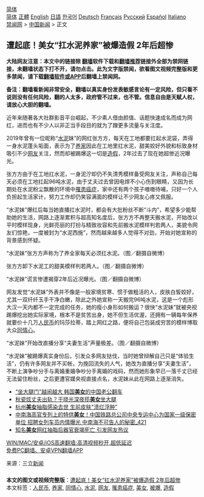  <!-- 面包屑导航 --> <div class="breadcrumb"><!-- GTranslate: https://gtranslate.io/ -->  <div class="switcher notranslate">  <div class="selected">  <a href="#" onclick="return false;"> 简体</a>  </div>  <div class="option">  <a href="https://www.bannedbook.org" onclick="doGTranslate('zh-CN|zh-CN');jQuery('div.switcher div.selected a').html(jQuery(this).html());return false;" title="简体中文" class="nturl selected"> 简体</a>  <a href="https://www.bannedbook.org/zh-tw/" onclick="doGTranslate('zh-CN|zh-TW');jQuery('div.switcher div.selected a').html(jQuery(this).html());return false;" title="繁體中文" class="nturl"> 正體</a>  <a href="https://www.bannedbook.org/en/" onclick="doGTranslate('zh-CN|en');jQuery('div.switcher div.selected a').html(jQuery(this).html());return false;" title="English" class="nturl"> English</a>  <a href="https://www.bannedbook.org/ja/" onclick="doGTranslate('zh-CN|ja');jQuery('div.switcher div.selected a').html(jQuery(this).html());return false;" title="日本語" class="nturl"> 日語</a>  <a href="https://www.bannedbook.org/ko/" onclick="doGTranslate('zh-CN|ko');jQuery('div.switcher div.selected a').html(jQuery(this).html());return false;" title="한국어" class="nturl"> 한국어</a>  <a href="https://www.bannedbook.org/de/" onclick="doGTranslate('zh-CN|de');jQuery('div.switcher div.selected a').html(jQuery(this).html());return false;" title="Deutsch" class="nturl"> Deutsch</a>  <a href="https://www.bannedbook.org/fr/" onclick="doGTranslate('zh-CN|fr');jQuery('div.switcher div.selected a').html(jQuery(this).html());return false;" title="Français" class="nturl"> Français</a>  <a href="https://www.bannedbook.org/ru/" onclick="doGTranslate('zh-CN|ru');jQuery('div.switcher div.selected a').html(jQuery(this).html());return false;" title="Русский" class="nturl"> Русский</a>  <a href="https://www.bannedbook.org/es/" onclick="doGTranslate('zh-CN|es');jQuery('div.switcher div.selected a').html(jQuery(this).html());return false;" title="Español" class="nturl"> Español</a>  <a href="https://www.bannedbook.org/it/" onclick="doGTranslate('zh-CN|it');jQuery('div.switcher div.selected a').html(jQuery(this).html());return false;" title="Italiano" class="nturl"> Italiano</a>  </div>  </div>      <div class='breadcrumb-sub'><!-- Breadcrumb NavXT 6.3.0 --> <a href="https://www.bannedbook.org/" class="home">禁闻网</a> &gt; <a href="https://www.bannedbook.org/bnews/cnnews/" class="category">中国新闻</a> &gt; 正文</div></div><h2>遭起底！美女“扛水泥养家”被爆造假 2年后超惨</h2> <p class="notice"><b>大陆网友注意：本文中的链接除 <a href="https://github.com/bannedbook/fanqiang" >翻墙</a>软件下载和<a href="https://github.com/killgcd/justmysocks/blob/master/README.md">翻墙推荐</a>链接外全部为禁网链接，未翻墙状态下打不开，请勿点击。此为文字版禁闻，欲看图文视频完整版和更多禁闻，请下载<a href="https://github.com/bannedbook/fanqiang">翻墙软件或APP</a>后翻墙上禁闻网。</p><p>备注：翻墙看新闻非常安全，翻墙以真实身份发表敏感言论有一定风险，但只看不说则没有任何风险，翻的人太多，政府管不过来，也不管。信息自由是天赋人权，请放心大胆的翻墙。</b></p>  <div class="entry"> <p>近年来随著各大社群影音平台崛起，不少素人借由颜值、话题快速成名而成为网红，进而也有不少人以非正当手段目的就为了蹭更多流量与关注度。</p> <p>2019年曾有一位昵称“<a href="https://www.bannedbook.org/bnews/tag/%e6%b0%b4%e6%b3%a5/" class="st_tag internal_tag" rel="tag" title="标签 水泥 下的日志">水泥</a>妹”的网红张方方，每天在工地都要扛起水泥袋，弄得一身水泥蓬头垢面，表示为了<a href="https://www.bannedbook.org/bnews/tag/%E5%85%BB%E5%AE%B6/" class="st_tag internal_tag" rel="tag" title="标签 养家 下的日志">养家</a>因此在工地里扛水泥，甜美姣好外貌和标致身材吸引不少<a href="https://www.bannedbook.org/bnews/tag/%e7%bd%91%e5%8f%8b/" class="st_tag internal_tag" rel="tag" title="标签 网友 下的日志">网友</a>关注，然而却被踢爆这一切是<a href="https://www.bannedbook.org/bnews/tag/%e9%80%a0%e5%81%87/" class="st_tag internal_tag" rel="tag" title="标签 造假 下的日志">造假</a>，2年过去了现在她超惨近况曝光。</p> <p>张方方由于在工地扛水泥，一身泥泞却仍不失清秀模样备受网友关注，声称自己每天必须在工地扛起96吨水泥，由于丈夫过去曾因电焊不小心伤到眼睛，又因为长期处在水泥粉尘飘散的环境中<a href="https://www.bannedbook.org/bnews/tag/%E7%BD%B9%E6%82%A3%E7%99%8C%E7%97%87/" class="st_tag internal_tag" rel="tag" title="标签 罹患癌症 下的日志">罹患癌症</a>，家中还有两个孩子嗷嗷待哺，只好一个人负担起生活家计，努力工作却仍笑容满面的模样让不少网友心疼又佩服。</p>  <p>“水泥妹”爆红后每当她直播扛水泥时，都会有大批粉丝不断“斗内”，希望多少能帮助她的生活，网路上逐渐累积与超高知名度后，张方方不再整天搬水泥，开始改以平时模样现身，光鲜亮丽的打扮与精致妆容和先前搬水泥模样判若两人，美貌令网友们惊艳，一度被封为“水泥西施”，然而越来越多人觉得不对劲，开始对她宣称的背景感到怀疑。</p> <p>“水泥妹”张方方声称为了养全家每天必须扛水泥。（图／翻摄自微博）</p> <p>张方方卸下水泥工的甜美模样判若两人。（图／翻摄自微博）</p>  <p>“水泥妹”谎言惨遭揭穿2年后近况曝光。（图／翻摄自微博）</p> <p>网友发觉“水泥妹”外表并不像是一般家境贫寒、惯于做粗活的人，皮肤白皙姣好，尤其一双纤纤玉手干净白嫩，除此之外她宣称一天搬完96吨水泥，这是一个彪形大汉一天内都不一定完成的任务，她的瘦小身形如何搬运？很快“水泥妹”就被央视踢爆挖出她实际家境，根本不是贫苦出身，她不但生活优渥，还拥有一辆每年保养就要价十几万<a href="https://www.bannedbook.org/bnews/tag/%e4%ba%ba%e6%b0%91%e5%b8%81/" class="st_tag internal_tag" rel="tag" title="标签 人民币 下的日志">人民币</a>的玛莎拉蒂，踏上网红之路，便将自己包装成穷苦的模样博取大众<a href="https://www.bannedbook.org/bnews/tag/%E5%90%8C%E6%83%85%E5%BF%83/" class="st_tag internal_tag" rel="tag" title="标签 同情心 下的日志">同情心</a>。</p> <p>“水泥妹”开始改直播分享“夫妻生活”声量极差。（图／翻摄自微博）</p>  <p>“水泥妹”被踢爆真实身份后，引发众多网友挞伐，当时她曾辩解自己只是“体验生活”，仍有许多网友并不买帐，为挽回流失的人气，她改为直播分享“夫妻生活”，不断上演争吵分手与离婚重婚争吵分手离婚的戏码，然而她形象早已一落千丈已经无法留住粉丝，之后更遭官媒央视直接点名，水泥妹从此在网路上逐渐消失。</p> <ul class='op-related-articles' title='相关阅读'> <li><a href='https://www.bannedbook.org/bnews/yule/20210716/1588524.html' target='_blank'>“坐大腿门”越闹越大 韩国<b>美女</b>的中国老公翻车</a></li> <li><a href='https://www.bannedbook.org/bnews/yule/20210716/1588016.html' target='_blank'>秋瓷炫丈夫出轨？于晓光深夜揽<b>美女</b>坐大腿</a></li> <li><a href='https://www.bannedbook.org/bnews/cbnews/20210715/1587732.html' target='_blank'>杭州<b>美女</b>抽脂感染去世 生前皮肤“溃烂浮肿”</a></li> <li><a href='https://www.bannedbook.org/bnews/comments/20210715/1587421.html' target='_blank'>中南海高官专列上的特供<b>美女</b>！中国铁路总公司中央专运中心为国家一级保密单位 招聘女列车员内情曝光 中南海不可告人的秘密_421</a></li> <li><a href='https://www.bannedbook.org/bnews/cnnews/20210715/1587296.html' target='_blank'>知名<b>美女</b>网红抽脂后器官衰竭死亡 引发网友热议</a></li> </ul> <p class="texttj"> <a href="https://github.com/bannedbook/fanqiang/wiki/V2ray%E6%9C%BA%E5%9C%BA" target="_blank">WIN/MAC/安卓/iOS高速翻墙:高清视频秒开,超低延迟</a><br/> <a href="https://github.com/bannedbook/fanqiang/wiki/%E7%A6%81%E9%97%BB%E7%BD%91%E5%AE%89%E5%8D%93%E7%BF%BB%E5%A2%99%E6%96%B0%E9%97%BBAPP" target="_blank">免费PC翻墙、安卓VPN翻墙APP</a></p><p> 来源：三立<span class='wp_keywordlink_affiliate'><a href="https://www.bannedbook.org/" title="新闻">新闻</a></span> </p> <a name='sharetosocial'></a>  <div style="margin-bottom:5px;padding-bottom:5px;clear:both"> <div id="archive-pix-1" class="banner-ads"> <!-- AuctionX Display platform tag START --> <div id="26318x728x90x621x_ADSLOT2" clicktrack="%%CLICK_URL_ESC%%"></div> <!-- AuctionX Display platform tag END --> </div> <div id="archive-pix-2" class="banner-ads"> <!-- AuctionX Display platform tag START --> <div id="26315x300x250x621x_ADSLOT2" clicktrack="%%CLICK_URL_ESC%%"></div> <!-- AuctionX Display platform tag END --> </div> </div>    <div id="archive-pix-1" class="banner-ads"> <!-- AuctionX Display platform tag START --> <div id="26318x728x90x621x_ADSLOT3" clicktrack="%%CLICK_URL_ESC%%"></div> <!-- AuctionX Display platform tag END --> </div> <div><b>本文的图文或视频完整版</b>：<a href='https://www.bannedbook.org/bnews/cnnews/20210717/1588741.html'>遭起底！美女“扛水泥养家”被爆造假 2年后超惨</a></div>  </div><!--END ENTRY--> <div class="postfooter"> <div>本文标签：<a href="https://www.bannedbook.org/bnews/tag/%e4%ba%ba%e6%b0%91%e5%b8%81/" rel="tag">人民币</a>, <a href="https://www.bannedbook.org/bnews/tag/%E5%85%BB%E5%AE%B6/" rel="tag">养家</a>, <a href="https://www.bannedbook.org/bnews/tag/%E5%90%8C%E6%83%85%E5%BF%83/" rel="tag">同情心</a>, <a href="https://www.bannedbook.org/bnews/tag/%e6%b0%b4%e6%b3%a5/" rel="tag">水泥</a>, <a href="https://www.bannedbook.org/bnews/tag/%e7%bd%91%e5%8f%8b/" rel="tag">网友</a>, <a href="https://www.bannedbook.org/bnews/tag/%E7%BD%B9%E6%82%A3%E7%99%8C%E7%97%87/" rel="tag">罹患癌症</a>, <a href="https://www.bannedbook.org/bnews/tag/%e7%be%8e%e5%a5%b3/" rel="tag">美女</a>, <a href="https://www.bannedbook.org/bnews/tag/%E8%A2%AB%E7%88%86/" rel="tag">被爆</a>, <a href="https://www.bannedbook.org/bnews/tag/%e9%80%a0%e5%81%87/" rel="tag">造假</a></div>  </div><!--END POSTFOOTER--> 